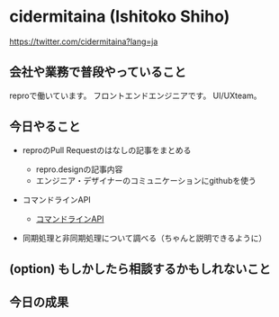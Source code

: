 # cidermitaina (Ishitoko Shiho)
https://twitter.com/cidermitaina?lang=ja

## 会社や業務で普段やっていること
reproで働いています。
フロントエンドエンジニアです。
UI/UXteam。

## 今日やること
- reproのPull Requestのはなしの記事をまとめる
   - repro.designの記事内容
   - エンジニア・デザイナーのコミュニケーションにgithubを使う

- コマンドラインAPI
   - [コマンドラインAPI](https://qiita.com/nakajmg/items/f4e40356143d6fc0038e)

- 同期処理と非同期処理について調べる（ちゃんと説明できるように）


## (option) もしかしたら相談するかもしれないこと


## 今日の成果

